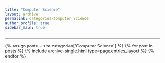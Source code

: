 ```yaml
---
title: "Computer Science"
layout: archive
permalink: categories/Computer Science
author_profile: true
sidebar_main: true
---
```


<!-- 공백이 포함되어 있는 카테고리 이름의 경우 site.categories['a b c'] 이런식으로! -->

***

{% assign posts = site.categories['Computer Science'] %}
{% for post in posts %} {% include archive-single.html type=page.entries_layout %} {% endfor %}